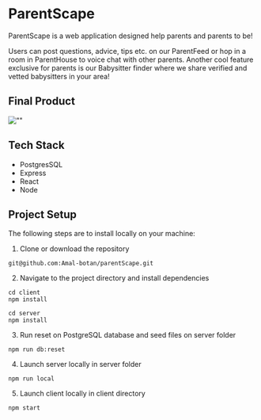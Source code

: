 # ParentScape

ParentScape is a web application designed help parents and parents to be! 

Users can post questions, advice, tips etc. on our ParentFeed or hop in a room in ParentHouse to voice chat with other parents. Another cool feature exclusive for parents is our Babysitter finder where we share verified and vetted babysitters in your area!

## Final Product

![""]()

## Tech Stack

- PostgresSQL
- Express
- React
- Node

## Project Setup

The following steps are to install locally on your machine:

1. Clone or download the repository
```
git@github.com:Amal-botan/parentScape.git
```
2. Navigate to the project directory and install dependencies
```
cd client
npm install
```
```
cd server
npm install
```
3. Run reset on PostgreSQL database and seed files on server folder
```
npm run db:reset
```
4. Launch server locally in server folder
```
npm run local
```
5. Launch client locally in client directory
```
npm start
```
